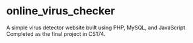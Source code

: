 # online_virus_checker
A simple virus detector website built using PHP, MySQL, and JavaScript. Completed as the final project in CS174.
